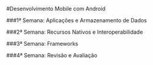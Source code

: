 #Desenvolvimento Mobile com Android

###1ª Semana: Aplicações e Armazenamento de Dados

###2ª Semana: Recursos Nativos e Interoperabilidade

###3ª Semana: Frameworks

###4ª Semana: Revisão e Avaliação
